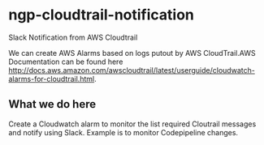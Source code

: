 # ngp-cloudtrail-notification
Slack Notification from AWS Cloudtrail

We can create AWS Alarms based on logs putout by AWS CloudTrail.AWS Documentation can be found here http://docs.aws.amazon.com/awscloudtrail/latest/userguide/cloudwatch-alarms-for-cloudtrail.html. 

## What we do here
Create a Cloudwatch alarm to monitor the list required Cloutrail messages and notify using Slack. Example is to monitor Codepipeline changes.
